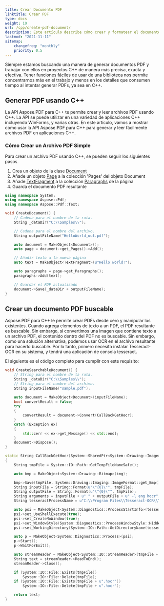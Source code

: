 ```yaml
---
title: Crear Documento PDF
linktitle: Crear PDF
type: docs
weight: 10
url: /cpp/create-pdf-document/
description: Este artículo describe cómo crear y formatear el documento PDF con Aspose.PDF para C++.
lastmod: "2021-11-11"
sitemap:
    changefreq: "monthly"
    priority: 0.5
---
```


Siempre estamos buscando una manera de generar documentos PDF y trabajar con ellos en proyectos C++ de manera más precisa, exacta y efectiva. Tener funciones fáciles de usar de una biblioteca nos permite concentrarnos más en el trabajo y menos en los detalles que consumen tiempo al intentar generar PDFs, ya sea en C++.

## Generar PDF usando C++

La API Aspose.PDF para C++ te permite crear y leer archivos PDF usando C++. La API se puede utilizar en una variedad de aplicaciones C++ incluyendo WinForms, y varias otras. En este artículo, vamos a mostrar cómo usar la API Aspose.PDF para C++ para generar y leer fácilmente archivos PDF en aplicaciones C++.

### Cómo Crear un Archivo PDF Simple

Para crear un archivo PDF usando C++, se pueden seguir los siguientes pasos.

1. Crea un objeto de la clase [Document](https://reference.aspose.com/pdf/cpp/class/aspose.pdf.document)  
1. Añade un objeto [Page](https://reference.aspose.com/pdf/cpp/class/aspose.pdf.page) a la colección 'Pages' del objeto Document  
1. Añade [TextFragment](https://reference.aspose.com/pdf/cpp/class/aspose.pdf.text.text_fragment/) a la colección [Paragraphs](https://reference.aspose.com/pdf/cpp/class/aspose.pdf.paragraphs) de la página  
1. Guarda el documento PDF resultante  

```cpp
using namespace System;
using namespace Aspose::Pdf;
using namespace Aspose::Pdf::Text;

void CreateDocument() {
    // Cadena para el nombre de la ruta.
    String _dataDir("C:\\Samples\\");

    // Cadena para el nombre del archivo.
    String outputFileName("HelloWorld_out.pdf");

    auto document = MakeObject<Document>();
    auto page = document->get_Pages()->Add();

    // Añadir texto a la nueva página
    auto text = MakeObject<TextFragment>(u"Hello world!");

    auto paragraphs = page->get_Paragraphs();
    paragraphs->Add(text);

    // Guardar el PDF actualizado
    document->Save(_dataDir + outputFileName);
}
```
## Crear un documento PDF buscable

Aspose.PDF para C++ le permite crear PDFs desde cero y manipular los existentes. Cuando agrega elementos de texto a un PDF, el PDF resultante es buscable. Sin embargo, si convertimos una imagen que contiene texto a un archivo PDF, el contenido dentro del PDF no es buscable. Sin embargo, como una solución alternativa, podemos usar OCR en el archivo resultante para hacerlo buscable. Por lo tanto, primero necesita instalar Tesseract-OCR en su sistema, y tendrá una aplicación de consola tesseract.

El siguiente es el código completo para cumplir con este requisito:

```cpp
void CreateSearchableDocument() {
    // String para el nombre de la ruta.
    String _dataDir("C:\\Samples\\");
    // String para el nombre del archivo.
    String inputFileName("sample.pdf");

    auto document = MakeObject<Document>(inputFileName);
    bool convertResult = false;
    try
    {
        convertResult = document->Convert(CallBackGetHocr);
    }
    catch (Exception ex)
    {
        std::cerr << ex->get_Message() << std::endl;
    }
    document->Dispose();
}

static String CallBackGetHocr(System::SharedPtr<System::Drawing::Image> img)
{
    String tmpFile = System::IO::Path::GetTempFileNameSafe();

    auto bmp = MakeObject<System::Drawing::Bitmap>(img);

    bmp->Save(tmpFile, System::Drawing::Imaging::ImageFormat::get_Bmp());
    String inputFile = String::Format(u"\"{0}\"", tmpFile);
    String outputFile = String::Format(u"\"{0}\"", tmpFile);
    String arguments = inputFile + u" " + outputFile + u" -l eng hocr";
    String tesseractProcessName = u"C:\\Program Files\\Tesseract-OCR\\Tesseract.exe";

    auto psi = MakeObject<System::Diagnostics::ProcessStartInfo>(tesseractProcessName, arguments);
    psi->set_UseShellExecute(true);
    psi->set_CreateNoWindow(true);
    psi->set_WindowStyle(System::Diagnostics::ProcessWindowStyle::Hidden);
    psi->set_WorkingDirectory(System::IO::Path::GetDirectoryName(tesseractProcessName));

    auto p = MakeObject<System::Diagnostics::Process>(psi);
    p->Start();
    p->WaitForExit();

    auto streamReader = MakeObject<System::IO::StreamReader>(tmpFile + u".hocr");
    String text = streamReader->ReadToEnd();
    streamReader->Close();

    if (System::IO::File::Exists(tmpFile))
        System::IO::File::Delete(tmpFile);
    if (System::IO::File::Exists(tmpFile + u".hocr"))
        System::IO::File::Delete(tmpFile + u".hocr");

    return text;
}
```